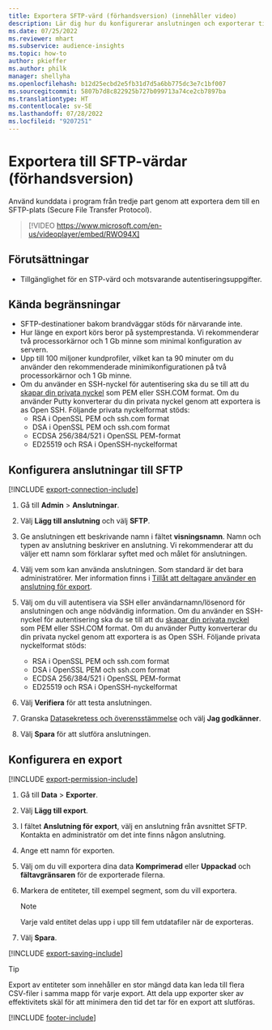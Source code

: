 ```yaml
---
title: Exportera SFTP-värd (förhandsversion) (innehåller video)
description: Lär dig hur du konfigurerar anslutningen och exporterar till SFTP-plats.
ms.date: 07/25/2022
ms.reviewer: mhart
ms.subservice: audience-insights
ms.topic: how-to
author: pkieffer
ms.author: philk
manager: shellyha
ms.openlocfilehash: b12d25ecbd2e5fb31d7d5a6bb775dc3e7c1bf007
ms.sourcegitcommit: 5807b7d8c822925b727b099713a74ce2cb7897ba
ms.translationtype: HT
ms.contentlocale: sv-SE
ms.lasthandoff: 07/28/2022
ms.locfileid: "9207251"
---
```

# <a name="export-data-to-sftp-hosts-preview"></a>Exportera till SFTP-värdar (förhandsversion)

Använd kunddata i program från tredje part genom att exportera dem till en SFTP-plats (Secure File Transfer Protocol).

> [!VIDEO https://www.microsoft.com/en-us/videoplayer/embed/RWO94X]

## <a name="prerequisites"></a>Förutsättningar

- Tillgänglighet för en STP-värd och motsvarande autentiseringsuppgifter.

## <a name="known-limitations"></a>Kända begränsningar

- SFTP-destinationer bakom brandväggar stöds för närvarande inte.
- Hur länge en export körs beror på systemprestanda. Vi rekommenderar två processorkärnor och 1 Gb minne som minimal konfiguration av servern.
- Upp till 100 miljoner kundprofiler, vilket kan ta 90 minuter om du använder den rekommenderade minimikonfigurationen på två processorkärnor och 1 Gb minne.
- Om du använder en SSH-nyckel för autentisering ska du se till att du [skapar din privata nyckel](/azure/virtual-machines/linux/create-ssh-keys-detailed#basic-example) som PEM eller SSH.COM format. Om du använder Putty konverterar du din privata nyckel genom att exportera is as Open SSH. Följande privata nyckelformat stöds:
  - RSA i OpenSSL PEM och ssh.com format
  - DSA i OpenSSL PEM och ssh.com format
  - ECDSA 256/384/521 i OpenSSL PEM-format
  - ED25519 och RSA i OpenSSH-nyckelformat

## <a name="set-up-connection-to-sftp"></a>Konfigurera anslutningar till SFTP

[!INCLUDE [export-connection-include](includes/export-connection-admn.md)]

1. Gå till **Admin** > **Anslutningar**.

1. Välj **Lägg till anslutning** och välj **SFTP**.

1. Ge anslutningen ett beskrivande namn i fältet **visningsnamn**. Namn och typen av anslutning beskriver en anslutning. Vi rekommenderar att du väljer ett namn som förklarar syftet med och målet för anslutningen.

1. Välj vem som kan använda anslutningen. Som standard är det bara administratörer. Mer information finns i [Tillåt att deltagare använder en anslutning för export](connections.md#allow-contributors-to-use-a-connection-for-exports).

1. Välj om du vill autentisera via SSH eller användarnamn/lösenord för anslutningen och ange nödvändig information. Om du använder en SSH-nyckel för autentisering ska du se till att du [skapar din privata nyckel](/azure/virtual-machines/linux/create-ssh-keys-detailed#basic-example) som PEM eller SSH.COM format. Om du använder Putty konverterar du din privata nyckel genom att exportera is as Open SSH. Följande privata nyckelformat stöds:
   - RSA i OpenSSL PEM och ssh.com format
   - DSA i OpenSSL PEM och ssh.com format
   - ECDSA 256/384/521 i OpenSSL PEM-format
   - ED25519 och RSA i OpenSSH-nyckelformat

1. Välj **Verifiera** för att testa anslutningen.

1. Granska [Datasekretess och överensstämmelse](connections.md#data-privacy-and-compliance) och välj **Jag godkänner**.

1. Välj **Spara** för att slutföra anslutningen.

## <a name="configure-an-export"></a>Konfigurera en export

[!INCLUDE [export-permission-include](includes/export-permission.md)]

1. Gå till **Data** > **Exporter**.

1. Välj **Lägg till export**.

1. I fältet **Anslutning för export**, välj en anslutning från avsnittet SFTP. Kontakta en administratör om det inte finns någon anslutning.

1. Ange ett namn för exporten.

1. Välj om du vill exportera dina data **Komprimerad** eller **Uppackad** och **fältavgränsaren** för de exporterade filerna.

1. Markera de entiteter, till exempel segment, som du vill exportera.

   > [!NOTE]
   > Varje vald entitet delas upp i upp till fem utdatafiler när de exporteras.

1. Välj **Spara**.

[!INCLUDE [export-saving-include](includes/export-saving.md)]

> [!TIP]
> Export av entiteter som innehåller en stor mängd data kan leda till flera CSV-filer i samma mapp för varje export. Att dela upp exporter sker av effektivitets skäl för att minimera den tid det tar för en export att slutföras.

[!INCLUDE [footer-include](includes/footer-banner.md)]
